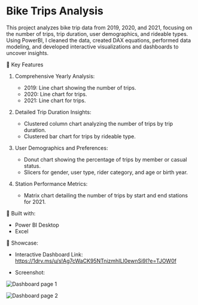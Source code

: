 # Bike Trips Analysis
This project analyzes bike trip data from 2019, 2020, and 2021, focusing on the number of trips, trip duration, user demographics, and rideable types. Using PowerBI, I cleaned the data, created DAX equations, performed data modeling, and developed interactive visualizations and dashboards to uncover insights.

📌 Key Features

1. Comprehensive Yearly Analysis:
   - 2019: Line chart showing the number of trips.
   - 2020: Line chart for trips.
   - 2021: Line chart for trips.

2. Detailed Trip Duration Insights:
   - Clustered column chart analyzing the number of trips by trip duration.
   - Clustered bar chart for trips by rideable type.

3. User Demographics and Preferences:
   - Donut chart showing the percentage of trips by member or casual status.
   - Slicers for gender, user type, rider category, and age or birth year.

4. Station Performance Metrics:
   - Matrix chart detailing the number of trips by start and end stations for 2021.


📌 Built with:

- Power BI Desktop
- Excel


📌 Showcase:

- Interactive Dashboard Link: https://1drv.ms/u/s!Ag7cWaCK95NTnizmhILl0ewnSi9I?e=TJOW0f
  
- Screenshot:

![Dashboard page 1](https://github.com/AseelMal/Bike-Trips-Analysis/assets/156844897/db8d17c5-6ae0-4f6d-80e5-ecc92f0dca05)



![Dashboard page 2](https://github.com/AseelMal/Bike-Trips-Analysis/assets/156844897/78eb6164-b4dd-4baf-9b32-4783e3ad6416)

